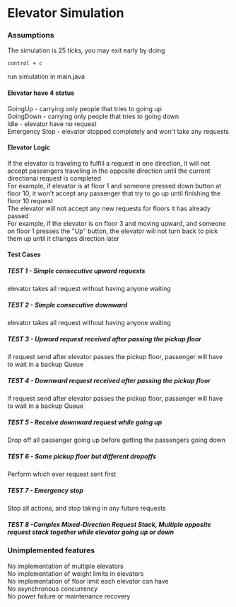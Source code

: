 # Elevator Simulation
### Assumptions
The simulation is 25 ticks, you may exit early by doing 
```
control + c
```
run simulation in main.java
#### Elevator have 4 status <br>
GoingUp - carrying only people that tries to going up <br>
GoingDown - carrying only people that tries to going down  <br>
Idle - elevator have no request  <br>
Emergency Stop - elevator stopped completely and won't take any requests  <br>
#### Elevator Logic <br>
If the elevator is traveling to fulfill a request in one direction, it will not accept passengers traveling in the opposite direction until the current directional request is completed <br>
For example, if elevator is at floor 1 and someone pressed down button at floor 10, it won't accept any passenger that try to go up until finishing the floor 10 request <br>
The elevator will not accept any new requests for floors it has already passed <br>
For example, if the elevator is on floor 3 and moving upward, and someone on floor 1 presses the "Up" button, the elevator will not turn back to pick them up until it changes direction later <br>
#### Test Cases <br>
##### TEST 1 - Simple consecutive upward requests <br>
elevator takes all request without having anyone waiting <br>
##### TEST 2 - Simple consecutive downward <br>
elevator takes all request without having anyone waiting <br>
##### TEST 3 - Upward request received after passing the pickup floor <br>
if request send after elevator passes the pickup floor, passenger will have to wait in a backup Queue <br>
##### TEST 4 - Downward request received after passing the pickup floor <br>
if request send after elevator passes the pickup floor, passenger will have to wait in a backup Queue <br>
##### TEST 5 - Receive downward request while going up <br>
Drop off all passenger going up before getting the passengers going down <br>
##### TEST 6 - Same pickup floor but different dropoffs <br>
Perform which ever request sent first
##### TEST 7 - Emergency stop <br>
Stop all actions, and stop taking in any future requests <br>
##### TEST 8 -Complex Mixed-Direction Request Stack, Multiple opposite request stack together while elevator going up or down <br>

### Unimplemented features
No implementation of multiple elevators <br>
No implementation of weight limits in elevators <br>
No implementation of floor limit each elevator can have <br>
No asynchronous concurrency <br>
No power failure or maintenance recovery <br>
